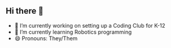 ## Hi there 👋

-  🔭 I’m currently working on setting up a Coding Club for K-12
- 🌱 I’m currently learning Robotics programming
- 😄 Pronouns: They/Them

<!--
**InkSpiredTO/InkSpiredTO** is a ✨ _special_ ✨ repository because its `README.md` (this file) appears on your GitHub profile.

